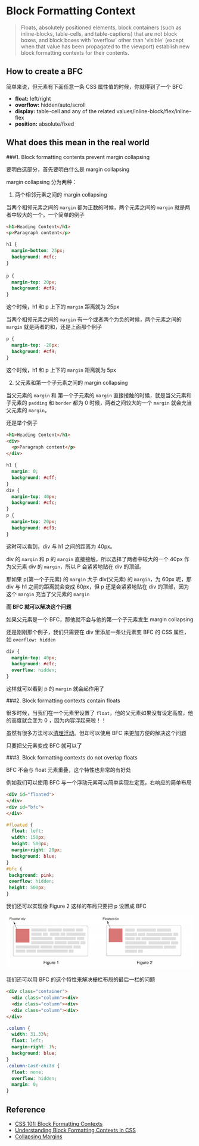 # Block Formatting Context

> Floats, absolutely positioned elements, block containers (such as inline-blocks, table-cells, and table-captions) that are not block boxes, and block boxes with 'overflow' other than 'visible' (except when that value has been propagated to the viewport) establish new block formatting contexts for their contents.

## How to create a BFC

简单来说，但元素有下面任意一条 CSS 属性值的时候，你就得到了一个 BFC

- **float:** left/right
- **overflow:** hidden/auto/scroll
- **display:** table-cell and any of the related values/inline-block/flex/inline-flex
- **position:** absolute/fixed

## What does this mean in the real world

###1. Block formatting contents prevent margin collapsing

要明白这部分，首先要明白什么是 margin collapsing

margin collapsing 分为两种：

1. 两个相邻元素之间的 margin collapsing

  当两个相邻元素之间的 `margin` 都为正数的时候，两个元素之间的 `margin` 就是两者中较大的一个。一个简单的例子

  ```html
  <h1>Heading Content</h1>
  <p>Paragraph content</p>
  ```

  ```css
  h1 {
    margin-bottom: 25px;
    background: #cfc;
  }

  p {
    margin-top: 20px;
    background: #cf9;
  }
  ```

  这个时候，h1 和 p 上下的 `margin` 距离就为 25px

  当两个相邻元素之间的 `margin` 有一个或者两个为负的时候，两个元素之间的 `margin` 就是两者的和，还是上面那个例子

  ```css
  p {
    margin-top: -20px;
    background: #cf9;
  }
  ```

  这个时候，h1 和 p 上下的 `margin` 距离就为 5px

2. 父元素和第一个子元素之间的 margin collapsing

  当父元素的 `margin` 和 第一个子元素的 `margin` 直接接触的时候，就是当父元素和子元素的 `padding` 和 `border` 都为 0 时候，两者之间较大的一个 `margin` 就会充当父元素的 `margin`。

  还是举个例子

  ```html
  <h1>Heading Content</h1>
  <div>
    <p>Paragraph content</p>
  </div>
  ```

  ```css
  h1 {
    margin: 0;
    background: #cff;
  }
  div {
    margin-top: 40px;
    background: #cfc;
  }
  p {
    margin-top: 20px;
    background: #cf9;
  }
  ```

  这时可以看到，div 与 h1 之间的距离为 40px。

  div 的 `margin` 和 p 的 `margin` 直接接触，所以选择了两者中较大的一个 40px 作为父元素 div 的 `margin`，所以 P 会紧紧地贴在 div 的顶部。

  那如果 p(第一个子元素) 的 `margin` 大于 div(父元素) 的 `margin`，为 60px 呢，那 div 与 h1 之间的距离就会变成 60px，但 p 还是会紧紧地贴在 div 的顶部，因为这个 `margin` 充当了父元素的 `margin`

**而 BFC 就可以解决这个问题**

如果父元素是一个 BFC，那他就不会与他的第一个子元素发生 margin collapsing

还是刚刚那个例子，我们只需要在 div 里添加一条让元素变 BFC 的 CSS 属性，如 `overflow: hidden`

```css
div {
  margin-top: 40px;
  background: #cfc;
  overflow: hidden;
}
```

这样就可以看到 p 的 `margin` 就会起作用了

###2. Block formatting contexts contain floats

很多时候，当我们在一个元素里设置了 `float`，他的父元素如果没有设定高度，他的高度就会变为 0 ，因为内容浮起来啦！！

虽然有很多方法可以[清理浮动](https://github.com/L-movingon/prepare-for-interview/blob/master/CSS/clearing-floats.md)。但却可以使用 BFC 来更加方便的解决这个问题

只要把父元素变成 BFC 就可以了

###3. Block formatting contexts do not overlap floats

BFC 不会与 float 元素重叠，这个特性也非常的有好处

例如我们可以使用 BFC 与一个浮动元素可以简单实现左定宽，右响应的简单布局

```html
<div id="floated">
</div>
<div id="bfc">
</div>
```

```css
#floated {
  float: left;
  width: 150px;
  height: 500px;
  margin-right: 20px;
  background: blue;
}
#bfc {
 background: pink;
 overflow: hidden;
 height: 500px;
}
```

我们还可以实现像 Figure 2 这样的布局只要把 p 设置成 BFC

![bfc](assets/bfc.jpg)

我们还可以用 BFC 的这个特性来解决栅栏布局的最后一栏的问题

```html
<div class="container">
  <div class="column"><div>
  <div class="column"><div>
  <div class="column"><div>
</div>
```

```css
.column {
  width: 31.33%;
  float: left;
  margin-right: 1%;
  background: blue;
}
.column:last-child {
  float: none;
  overflow: hidden;
  margin: 0;
}
```

## Reference

- [CSS 101: Block Formatting Contexts](http://yuiblog.com/blog/2010/05/19/css-101-block-formatting-contexts/)
- [Understanding Block Formatting Contexts in CSS](http://www.sitepoint.com/understanding-block-formatting-contexts-in-css/)
- [Collapsing Margins](http://www.sitepoint.com/web-foundations/collapsing-margins/)
